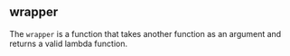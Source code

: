 ## wrapper  
  
The `wrapper` is a function that takes another function as an argument and returns a valid lambda function.  
  
